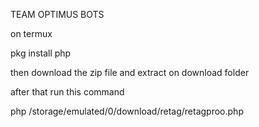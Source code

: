 TEAM OPTIMUS BOTS 



on termux 



pkg install php



then download the zip file and extract on download folder 



after that run this command 



php /storage/emulated/0/download/retag/retagproo.php
